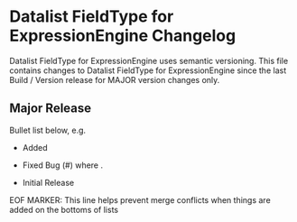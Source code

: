 # Datalist FieldType for ExpressionEngine Changelog

Datalist FieldType for ExpressionEngine uses semantic versioning. This file contains changes to Datalist FieldType for ExpressionEngine since the last Build / Version release for MAJOR version changes only.

## Major Release

Bullet list below, e.g.
   - Added <new feature>
   - Fixed Bug (#<issue number>) where <bug behavior>.

- Initial Release

EOF MARKER: This line helps prevent merge conflicts when things are
added on the bottoms of lists
